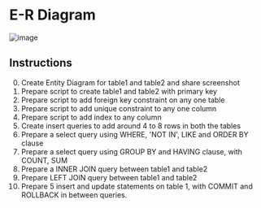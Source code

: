 # E-R Diagram
![image](https://user-images.githubusercontent.com/117354273/205587306-ecf3d4ee-c19b-49e9-9d81-c9c78b88ad9c.png)

## Instructions
0. Create Entity Diagram for table1 and table2 and share screenshot
1. Prepare script to create table1 and table2 with primary key
2. Prepare script to add foreign key constraint on any one table
3. Prepare script to add unique constraint to any one column
4. Prepare script to add index to any column
5. Create insert queries to add around 4 to 8 rows in both the tables
6. Prepare a select query using WHERE, 'NOT IN', LIKE and ORDER BY clause
7. Prepare a select query using GROUP BY and HAVING clause, with COUNT, SUM
8. Prepare a INNER JOIN query between table1 and table2
9. Prepare LEFT JOIN query between table1 and table2
10. Prepare 5 insert and update statements on table 1, with COMMIT and ROLLBACK in between queries.
